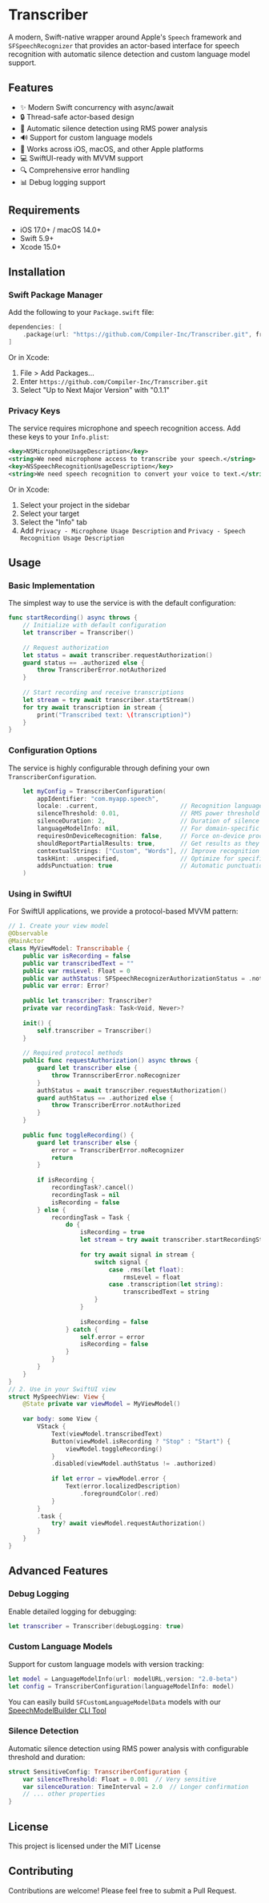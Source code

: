 # Transcriber

A modern, Swift-native wrapper around Apple's `Speech` framework and `SFSpeechRecognizer` that provides an actor-based interface for speech recognition with automatic silence detection and custom language model support.

## Features

- ✨ Modern Swift concurrency with async/await
- 🔒 Thread-safe actor-based design
- 🎯 Automatic silence detection using RMS power analysis
- 🔊 Support for custom language models
- 📱 Works across iOS, macOS, and other Apple platforms
- 💻 SwiftUI-ready with MVVM support
- 🔍 Comprehensive error handling
- 📊 Debug logging support

## Requirements

- iOS 17.0+ / macOS 14.0+
- Swift 5.9+
- Xcode 15.0+

## Installation

### Swift Package Manager

Add the following to your `Package.swift` file:

```swift
dependencies: [
    .package(url: "https://github.com/Compiler-Inc/Transcriber.git", from: "0.1.1")
]
```

Or in Xcode:
1. File > Add Packages...
2. Enter `https://github.com/Compiler-Inc/Transcriber.git`
3. Select "Up to Next Major Version" with "0.1.1"

### Privacy Keys

The service requires microphone and speech recognition access. Add these keys to your `Info.plist`:

```xml
<key>NSMicrophoneUsageDescription</key>
<string>We need microphone access to transcribe your speech.</string>
<key>NSSpeechRecognitionUsageDescription</key>
<string>We need speech recognition to convert your voice to text.</string>
```

Or in Xcode:
1. Select your project in the sidebar
2. Select your target
3. Select the "Info" tab
4. Add `Privacy - Microphone Usage Description` and `Privacy - Speech Recognition Usage Description`

## Usage

### Basic Implementation

The simplest way to use the service is with the default configuration:

```swift
func startRecording() async throws {
    // Initialize with default configuration
    let transcriber = Transcriber()
    
    // Request authorization
    let status = await transcriber.requestAuthorization()
    guard status == .authorized else {
        throw TranscriberError.notAuthorized
    }
    
    // Start recording and receive transcriptions
    let stream = try await transcriber.startStream()
    for try await transcription in stream {
        print("Transcribed text: \(transcription)")
    }
}
```

### Configuration Options

The service is highly configurable through defining your own `TranscriberConfiguration`.

```swift
    let myConfig = TranscriberConfiguration(
        appIdentifier: "com.myapp.speech",
        locale: .current,                       // Recognition language
        silenceThreshold: 0.01,                 // RMS power threshold (0.0 to 1.0)
        silenceDuration: 2,                     // Duration of silence before stopping
        languageModelInfo: nil,                 // For domain-specific recognition
        requiresOnDeviceRecognition: false,     // Force on-device processing
        shouldReportPartialResults: true,       // Get results as they're processed
        contextualStrings: ["Custom", "Words"], // Improve recognition of specific terms
        taskHint: .unspecified,                 // Optimize for specific speech types
        addsPunctuation: true                   // Automatic punctuation
    )    
```

### Using in SwiftUI

For SwiftUI applications, we provide a protocol-based MVVM pattern:

```swift
// 1. Create your view model
@Observable
@MainActor
class MyViewModel: Transcribable {
    public var isRecording = false
    public var transcribedText = ""
    public var rmsLevel: Float = 0
    public var authStatus: SFSpeechRecognizerAuthorizationStatus = .notDetermined
    public var error: Error?
    
    public let transcriber: Transcriber?
    private var recordingTask: Task<Void, Never>?
    
    init() {
        self.transcriber = Transcriber()
    }
    
    // Required protocol methods
    public func requestAuthorization() async throws {
        guard let transcriber else {
            throw TrannscriberError.noRecognizer
        }
        authStatus = await transcriber.requestAuthorization()
        guard authStatus == .authorized else {
            throw TranscriberError.notAuthorized
        }
    }
    
    public func toggleRecording() {
        guard let transcriber else {
            error = TranscriberError.noRecognizer
            return
        }
        
        if isRecording {
            recordingTask?.cancel()
            recordingTask = nil
            isRecording = false
        } else {
            recordingTask = Task {
                do {
                    isRecording = true
                    let stream = try await transcriber.startRecordingStream()
                    
                    for try await signal in stream {
                        switch signal {
                            case .rms(let float):
                                rmsLevel = float
                            case .transcription(let string):
                                transcribedText = string
                        }
                    }
                    
                    isRecording = false
                } catch {
                    self.error = error
                    isRecording = false
                }
            }
        }
    }
}
// 2. Use in your SwiftUI view
struct MySpeechView: View {
    @State private var viewModel = MyViewModel()
    
    var body: some View {
        VStack {
            Text(viewModel.transcribedText)
            Button(viewModel.isRecording ? "Stop" : "Start") {
                viewModel.toggleRecording()
            }
            .disabled(viewModel.authStatus != .authorized)
            
            if let error = viewModel.error {
                Text(error.localizedDescription)
                    .foregroundColor(.red)
            }
        }
        .task {
            try? await viewModel.requestAuthorization()
        }
    }
}
```

## Advanced Features

### Debug Logging

Enable detailed logging for debugging:

```swift
let transcriber = Transcriber(debugLogging: true)
```

### Custom Language Models

Support for custom language models with version tracking:

```swift
let model = LanguageModelInfo(url: modelURL,version: "2.0-beta")
let config = TranscriberConfiguration(languageModelInfo: model)
```

You can easily build `SFCustomLanguageModelData` models with our [SpeechModelBuilder CLI Tool](https://github.com/Compiler-Inc/SpeechModelBuilder)

### Silence Detection

Automatic silence detection using RMS power analysis with configurable threshold and duration:

```swift
struct SensitiveConfig: TranscriberConfiguration {
    var silenceThreshold: Float = 0.001  // Very sensitive
    var silenceDuration: TimeInterval = 2.0  // Longer confirmation
    // ... other properties
}
```

## License

This project is licensed under the MIT License

## Contributing

Contributions are welcome! Please feel free to submit a Pull Request. 
